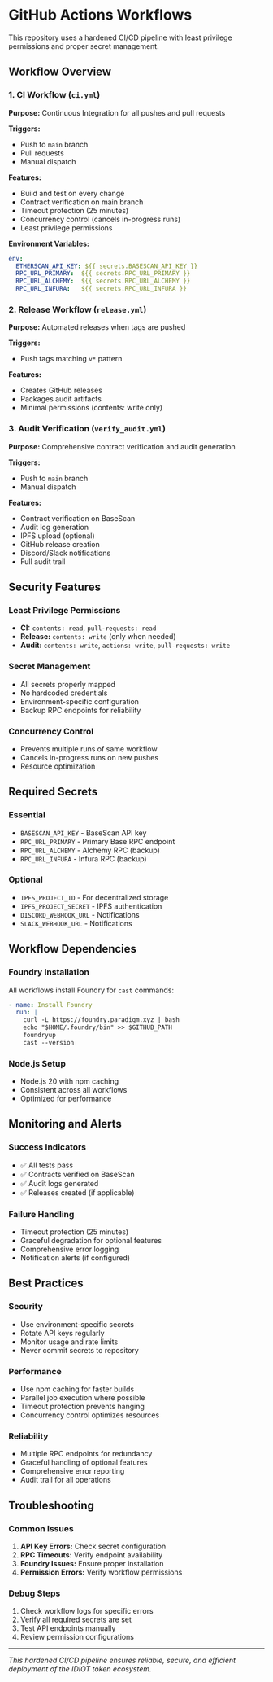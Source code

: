 # GitHub Actions Workflows

This repository uses a hardened CI/CD pipeline with least privilege permissions and proper secret management.

## Workflow Overview

### 1. CI Workflow (`ci.yml`)
**Purpose:** Continuous Integration for all pushes and pull requests

**Triggers:**
- Push to `main` branch
- Pull requests
- Manual dispatch

**Features:**
- Build and test on every change
- Contract verification on main branch
- Timeout protection (25 minutes)
- Concurrency control (cancels in-progress runs)
- Least privilege permissions

**Environment Variables:**
```yaml
env:
  ETHERSCAN_API_KEY: ${{ secrets.BASESCAN_API_KEY }}
  RPC_URL_PRIMARY:  ${{ secrets.RPC_URL_PRIMARY }}
  RPC_URL_ALCHEMY:  ${{ secrets.RPC_URL_ALCHEMY }}
  RPC_URL_INFURA:   ${{ secrets.RPC_URL_INFURA }}
```

### 2. Release Workflow (`release.yml`)
**Purpose:** Automated releases when tags are pushed

**Triggers:**
- Push tags matching `v*` pattern

**Features:**
- Creates GitHub releases
- Packages audit artifacts
- Minimal permissions (contents: write only)

### 3. Audit Verification (`verify_audit.yml`)
**Purpose:** Comprehensive contract verification and audit generation

**Triggers:**
- Push to `main` branch
- Manual dispatch

**Features:**
- Contract verification on BaseScan
- Audit log generation
- IPFS upload (optional)
- GitHub release creation
- Discord/Slack notifications
- Full audit trail

## Security Features

### Least Privilege Permissions
- **CI:** `contents: read`, `pull-requests: read`
- **Release:** `contents: write` (only when needed)
- **Audit:** `contents: write`, `actions: write`, `pull-requests: write`

### Secret Management
- All secrets properly mapped
- No hardcoded credentials
- Environment-specific configuration
- Backup RPC endpoints for reliability

### Concurrency Control
- Prevents multiple runs of same workflow
- Cancels in-progress runs on new pushes
- Resource optimization

## Required Secrets

### Essential
- `BASESCAN_API_KEY` - BaseScan API key
- `RPC_URL_PRIMARY` - Primary Base RPC endpoint
- `RPC_URL_ALCHEMY` - Alchemy RPC (backup)
- `RPC_URL_INFURA` - Infura RPC (backup)

### Optional
- `IPFS_PROJECT_ID` - For decentralized storage
- `IPFS_PROJECT_SECRET` - IPFS authentication
- `DISCORD_WEBHOOK_URL` - Notifications
- `SLACK_WEBHOOK_URL` - Notifications

## Workflow Dependencies

### Foundry Installation
All workflows install Foundry for `cast` commands:
```yaml
- name: Install Foundry
  run: |
    curl -L https://foundry.paradigm.xyz | bash
    echo "$HOME/.foundry/bin" >> $GITHUB_PATH
    foundryup
    cast --version
```

### Node.js Setup
- Node.js 20 with npm caching
- Consistent across all workflows
- Optimized for performance

## Monitoring and Alerts

### Success Indicators
- ✅ All tests pass
- ✅ Contracts verified on BaseScan
- ✅ Audit logs generated
- ✅ Releases created (if applicable)

### Failure Handling
- Timeout protection (25 minutes)
- Graceful degradation for optional features
- Comprehensive error logging
- Notification alerts (if configured)

## Best Practices

### Security
- Use environment-specific secrets
- Rotate API keys regularly
- Monitor usage and rate limits
- Never commit secrets to repository

### Performance
- Use npm caching for faster builds
- Parallel job execution where possible
- Timeout protection prevents hanging
- Concurrency control optimizes resources

### Reliability
- Multiple RPC endpoints for redundancy
- Graceful handling of optional features
- Comprehensive error reporting
- Audit trail for all operations

## Troubleshooting

### Common Issues
1. **API Key Errors:** Check secret configuration
2. **RPC Timeouts:** Verify endpoint availability
3. **Foundry Issues:** Ensure proper installation
4. **Permission Errors:** Verify workflow permissions

### Debug Steps
1. Check workflow logs for specific errors
2. Verify all required secrets are set
3. Test API endpoints manually
4. Review permission configurations

---

*This hardened CI/CD pipeline ensures reliable, secure, and efficient deployment of the IDIOT token ecosystem.*
